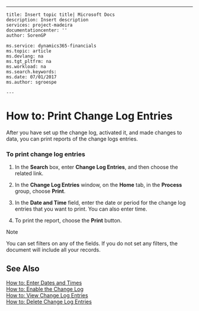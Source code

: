---
    title: Insert topic title| Microsoft Docs
    description: Insert description
    services: project-madeira
    documentationcenter: ''
    author: SorenGP

    ms.service: dynamics365-financials
    ms.topic: article
    ms.devlang: na
    ms.tgt_pltfrm: na
    ms.workload: na
    ms.search.keywords:
    ms.date: 07/01/2017
    ms.author: sgroespe

    ---
# How to: Print Change Log Entries
After you have set up the change log, activated it, and made changes to data, you can print reports of the change logs entries.  
  
### To print change log entries  
  
1.  In the **Search** box, enter **Change Log Entries**, and then choose the related link.  
  
2.  In the **Change Log Entries** window, on the **Home** tab, in the **Process** group, choose **Print**.  
  
3.  In the **Date and Time** field, enter the date or period for the change log entries that you want to print. You can also enter time.  
  
4.  To print the report, choose the **Print** button.  
  
> [!NOTE]  
>  You can set filters on any of the fields. If you do not set any filters, the document will include all your records.  
  
## See Also  
 [How to: Enter Dates and Times](../WorkingWithDynamics/how-to-enter-dates-and-times.md)   
 [How to: Enable the Change Log](../SetupAndAdministration/how-to-enable-the-change-log.md)   
 [How to: View Change Log Entries](../SetupAndAdministration/how-to-view-change-log-entries.md)   
 [How to: Delete Change Log Entries](../SetupAndAdministration/how-to-delete-change-log-entries.md)